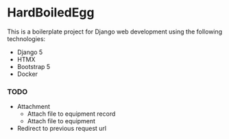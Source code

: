 # HardBoiledEgg

This is a boilerplate project for Django web development using the following technologies:
- Django 5
- HTMX
- Bootstrap 5
- Docker



### TODO
- Attachment
  - Attach file to equipment record
  - Attach file to equipment
- Redirect to previous request url